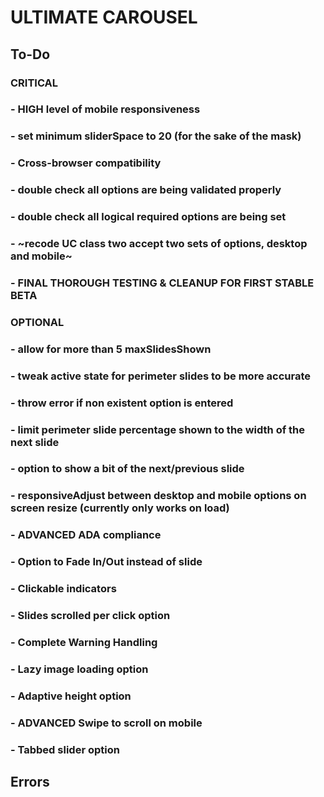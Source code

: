 # ULTIMATE CAROUSEL

## To-Do

### CRITICAL

### - HIGH level of mobile responsiveness

### - set minimum sliderSpace to 20 (for the sake of the mask)

### - Cross-browser compatibility

### - double check all options are being validated properly

### - double check all logical required options are being set

### - ~recode UC class two accept two sets of options, desktop and mobile~

### - FINAL THOROUGH TESTING & CLEANUP FOR FIRST STABLE BETA

### OPTIONAL

### - allow for more than 5 maxSlidesShown

### - tweak active state for perimeter slides to be more accurate

### - throw error if non existent option is entered

### - limit perimeter slide percentage shown to the width of the next slide

### - option to show a bit of the next/previous slide

### - responsiveAdjust between desktop and mobile options on screen resize (currently only works on load)

### - ADVANCED ADA compliance

### - Option to Fade In/Out instead of slide

### - Clickable indicators

### - Slides scrolled per click option

### - Complete Warning Handling

### - Lazy image loading option

### - Adaptive height option

### - ADVANCED Swipe to scroll on mobile

### - Tabbed slider option

## Errors
